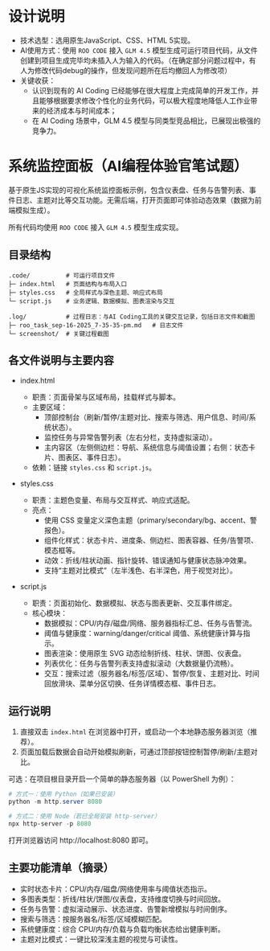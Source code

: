 # 设计说明

- 技术选型：选用原生JavaScript、CSS、HTML 5实现。
- AI使用方式：使用 `ROO CODE` 接入 `GLM 4.5` 模型生成可运行项目代码，从文件创建到项目生成完毕均未插入人为输入的代码。（在确定部分问题过程中，有人为修改代码debug的操作，但发现问题所在后均撤回人为修改项）
- 关键收获：
    - 认识到现有的 AI Coding 已经能够在很大程度上完成简单的开发工作，并且能够根据要求修改个性化的业务代码，可以极大程度地降低人工作业带来的经济成本与时间成本；
    - 在 AI Coding 场景中，GLM 4.5 模型与同类型竞品相比，已展现出极强的竞争力。

# 系统监控面板（AI编程体验官笔试题）

基于原生JS实现的可视化系统监控面板示例，包含仪表盘、任务与告警列表、事件日志、主题对比等交互功能。无需后端，打开页面即可体验动态效果（数据为前端模拟生成）。

所有代码均使用 `ROO CODE` 接入 `GLM 4.5` 模型生成实现。

## 目录结构

```
.code/          # 可运行项目文件
├─ index.html   # 页面结构与布局入口
├─ styles.css   # 全局样式与深色主题、响应式布局
└─ script.js    # 业务逻辑、数据模拟、图表渲染与交互

.log/           # 过程日志：与AI Coding工具的关键交互记录，包括日志文件和截图
├─ roo_task_sep-16-2025_7-35-35-pm.md   # 日志文件
└─ screenshot/  # 关键过程截图 

```

## 各文件说明与主要内容

- index.html
	- 职责：页面骨架与区域布局，挂载样式与脚本。
	- 主要区域：
		- 顶部控制台（刷新/暂停/主题对比、搜索与筛选、用户信息、时间/系统状态）。
		- 监控任务与异常告警列表（左右分栏，支持虚拟滚动）。
		- 主内容区（左侧侧边栏：导航、系统信息与阈值设置；右侧：状态卡片、图表区、事件日志）。
	- 依赖：链接 `styles.css` 和 `script.js`。

- styles.css
	- 职责：主题色变量、布局与交互样式、响应式适配。
	- 亮点：
		- 使用 CSS 变量定义深色主题（primary/secondary/bg、accent、警报色）。
		- 组件化样式：状态卡片、进度条、侧边栏、图表容器、任务/告警项、模态框等。
		- 动效：折线/柱状动画、指针旋转、错误通知与健康状态脉冲效果。
		- 支持“主题对比模式”（左半浅色、右半深色，用于视觉对比）。

- script.js
	- 职责：页面初始化、数据模拟、状态与图表更新、交互事件绑定。
	- 核心模块：
		- 数据模拟：CPU/内存/磁盘/网络、服务器指标汇总、任务与告警流。
		- 阈值与健康度：warning/danger/critical 阈值、系统健康计算与指示。
		- 图表渲染：使用原生 SVG 动态绘制折线、柱状、饼图、仪表盘。
		- 列表优化：任务与告警列表支持虚拟滚动（大数据量仍流畅）。
		- 交互：搜索过滤（服务器名/标签/区域）、暂停/恢复、主题对比、时间回放滑块、菜单分区切换、任务详情模态框、事件日志。

## 运行说明

1. 直接双击 `index.html` 在浏览器中打开，或启动一个本地静态服务器浏览（推荐）。
2. 页面加载后数据会自动开始模拟刷新，可通过顶部按钮控制暂停/刷新/主题对比。

可选：在项目根目录开启一个简单的静态服务器（以 PowerShell 为例）：

```powershell
# 方式一：使用 Python（如果已安装）
python -m http.server 8080

# 方式二：使用 Node（若已全局安装 http-server）
npx http-server -p 8080
```

打开浏览器访问 http://localhost:8080 即可。

## 主要功能清单（摘录）

- 实时状态卡片：CPU/内存/磁盘/网络使用率与阈值状态指示。
- 多图表类型：折线/柱状/饼图/仪表盘，支持维度切换与时间回放。
- 任务与告警：虚拟滚动展示、状态进度、告警新增模拟与时间倒序。
- 搜索与筛选：按服务器名/标签/区域模糊匹配。
- 系统健康度：综合 CPU/内存/负载与负载均衡状态给出健康判断。
- 主题对比模式：一键比较深浅主题的视觉与可读性。
